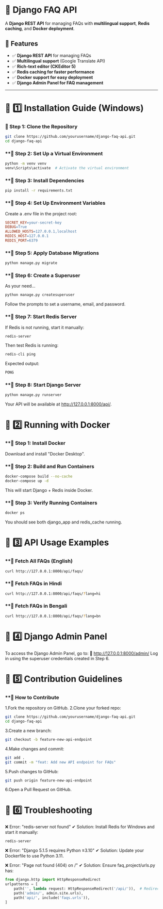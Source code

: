 # 📝 Django FAQ API

A **Django REST API** for managing FAQs with **multilingual support**, **Redis caching**, and **Docker deployment**.

## **🚀 Features**
- ✅ **Django REST API** for managing FAQs
- ✅ **Multilingual support** (Google Translate API)
- ✅ **Rich-text editor (CKEditor 5)**
- ✅ **Redis caching for faster performance**
- ✅ **Docker support for easy deployment**
- ✅ **Django Admin Panel for FAQ management**

---

# **📌 1️⃣ Installation Guide (Windows)**

### **🔹 Step 1: Clone the Repository**
```bash
git clone https://github.com/yourusername/django-faq-api.git
cd django-faq-api
```
### **🔹 Step 2: Set Up a Virtual Environment
```bash
python -m venv venv
venv\Scripts\activate  # Activate the virtual environment
```
### **🔹 Step 3: Install Dependencies
```bash
pip install -r requirements.txt
```
### **🔹 Step 4: Set Up Environment Variables
Create a .env file in the project root:
```makefile
SECRET_KEY=your-secret-key
DEBUG=True
ALLOWED_HOSTS=127.0.0.1,localhost
REDIS_HOST=127.0.0.1
REDIS_PORT=6379
```
### **🔹 Step 5: Apply Database Migrations
```bash
python manage.py migrate
```
### **🔹 Step 6: Create a Superuser
As your need...
```bash
python manage.py createsuperuser  
```
Follow the prompts to set a username, email, and password.
### **🔹 Step 7: Start Redis Server
If Redis is not running, start it manually:
```bash
redis-server
```
Then test Redis is running:
```bash
redis-cli ping
```
Expected output:
```bash
PONG
```
### **🔹 Step 8: Start Django Server
```bash
python manage.py runserver
```
Your API will be available at http://127.0.0.1:8000/api/.

# **📌 2️⃣ Running with Docker**
### **🔹 Step 1: Install Docker
 Download and install "Docker Desktop".
 
### **🔹 Step 2: Build and Run Containers
```bash
docker-compose build --no-cache
docker-compose up -d
```
This will start Django + Redis inside Docker.

### **🔹 Step 3: Verify Running Containers
```bash
docker ps
```
You should see both django_app and redis_cache running.

# **📌 3️⃣ API Usage Examples**
### **🔹 Fetch All FAQs (English)
```bash
curl http://127.0.0.1:8000/api/faqs/
```
### **🔹 Fetch FAQs in Hindi
```bash
curl http://127.0.0.1:8000/api/faqs/?lang=hi
```
### **🔹 Fetch FAQs in Bengali
```bash
curl http://127.0.0.1:8000/api/faqs/?lang=bn
```

# **📌 4️⃣ Django Admin Panel**
To access the Django Admin Panel, go to: 🔗 http://127.0.0.1:8000/admin/
Log in using the superuser credentials created in Step 6.

# **📌 5️⃣ Contribution Guidelines**
### **🔹 How to Contribute
1.Fork the repository on GitHub.
2.Clone your forked repo:
```bash
git clone https://github.com/yourusername/django-faq-api.git
cd django-faq-api
```
3.Create a new branch:
```bash
git checkout -b feature-new-api-endpoint
```
4.Make changes and commit:
```bash
git add .
git commit -m "feat: Add new API endpoint for FAQs"
```
5.Push changes to GitHub:
```bash
git push origin feature-new-api-endpoint
```
6.Open a Pull Request on GitHub.

# **📌 6️⃣ Troubleshooting**
❌ Error: "redis-server not found"
✔ Solution: Install Redis for Windows and start it manually:
```bash
redis-server
```
❌ Error: "Django 5.1.5 requires Python ≥3.10"
✔ Solution: Update your Dockerfile to use Python 3.11.

❌ Error: "Page not found (404) on /"
✔ Solution: Ensure faq_project/urls.py has:

```python
from django.http import HttpResponseRedirect
urlpatterns = [
    path('', lambda request: HttpResponseRedirect('/api/')),  # Redirect `/` to `/api/`
    path('admin/', admin.site.urls),
    path('api/', include('faqs.urls')),
]

```










